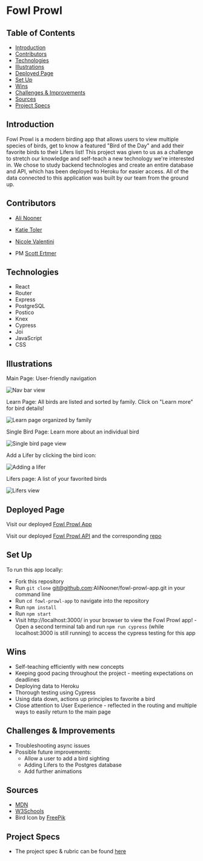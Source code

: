 # Fowl Prowl

## Table of Contents

  - [Introduction](#Introduction)
  - [Contributors](#Contributors)
  - [Technologies](#Technologies)
  - [Illustrations](#Illustrations)
  - [Deployed Page](#Deployed-Page)
  - [Set Up](#Set-Up)
  - [Wins](#Wins)
  - [Challenges & Improvements](#Challenges-&-Improvements)
  - [Sources](#Sources)
  - [Project Specs](#Project-Specs)

## Introduction

Fowl Prowl is a modern birding app that allows users to view multiple species of birds, get to know a featured "Bird of the Day" and add their favorite birds to their Lifers list! This project was given to us as a challenge to stretch our knowledge and self-teach a new technology we're interested in. We chose to study backend technologies and create an entire database and API, which has been deployed to Heroku for easier access. All of the data connected to this application was built by our team from the ground up.


## Contributors

- [Ali Nooner](https://github.com/AliNooner)
- [Katie Toler](https://github.com/KATIETOLER)
- [Nicole Valentini](https://github.com/nvalentini21)


- PM [Scott Ertmer](https://github.com/sertmer)

## Technologies
  - React
  - Router
  - Express
  - PostgreSQL
  - Postico
  - Knex
  - Cypress
  - Joi
  - JavaScript
  - CSS

## Illustrations
Main Page: User-friendly navigation

![Nav bar view](https://media3.giphy.com/media/bVyM8oVcl3QHoPjlRn/giphy.gif)

Learn Page: All birds are listed and sorted by family. Click on "Learn more" for bird details!

![Learn page organized by family](https://media1.giphy.com/media/vGHODBxjzqdCeoOsWU/giphy.gif)

Single Bird Page: Learn more about an individual bird

![Single bird page view](https://media4.giphy.com/media/n4IGTZEX6dXwXu9JLQ/giphy.gif)

Add a Lifer by clicking the bird icon:

![Adding a lifer](https://media4.giphy.com/media/RlvcWDys5QKbqmCokf/giphy.gif)

Lifers page: A list of your favorited birds

![Lifers view](https://media4.giphy.com/media/0Vd4csmLuxUR4IvMXf/giphy.gif)


## Deployed Page

Visit our deployed [Fowl Prowl App]('https://fowl-prowl-turing.surge.sh/lifers')

Visit our deployed [Fowl Prowl API]('https://fowl-prowl-api.herokuapp.com/api/v1/allBirds') and the corresponding [repo]('https://github.com/KATIETOLER/fowl-prowl-api')

## Set Up
To run this app locally:

- Fork this repository
- Run `git clone` git@github.com:AliNooner/fowl-prowl-app.git in your command line
- Run `cd fowl-prowl-app` to navigate into the repository
- Run `npm install`
- Run `npm start`
- Visit http://localhost:3000/ in your browser to view the Fowl Prowl app!
-Open a second terminal tab and run `npm run cypress` (while localhost:3000 is still running) to access the cypress testing for this app

## Wins
  - Self-teaching efficiently with new concepts
  - Keeping good pacing throughout the project - meeting expectations on deadlines
  - Deploying data to Heroku
  - Thorough testing using Cypress
  - Using data down, actions up principles to favorite a bird
  - Close attention to User Experience - reflected in the routing and multiple ways to easily return to the main page

## Challenges & Improvements
  - Troubleshooting async issues
  - Possible future improvements:
    - Allow a user to add a bird sighting
    - Adding Lifers to the Postgres database
    - Add further animations

## Sources
  - [MDN](https://developer.mozilla.org/en-US/docs/Learn/Server-side/Express_Nodejs/Introduction)
  - [W3Schools](https://www.w3schools.com/)
  - Bird Icon by [FreePik](https://www.flaticon.com/free-icons/bird)


## Project Specs
  - The project spec & rubric can be found [here](https://frontend.turing.edu/projects/module-3/stretch.html)

